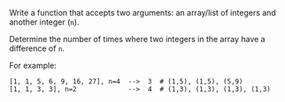 Write a function that accepts two arguments: an array/list of integers and another integer (`n`). 

Determine the number of times where two integers in the array have a difference of `n`.

For example:
```
[1, 1, 5, 6, 9, 16, 27], n=4  -->  3  # (1,5), (1,5), (5,9)
[1, 1, 3, 3], n=2             -->  4  # (1,3), (1,3), (1,3), (1,3)
```
